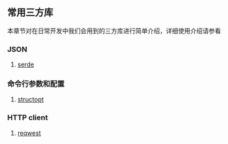 ## 常用三方库

本章节对在日常开发中我们会用到的三方库进行简单介绍，详细使用介绍请参看

### JSON
1. [serde](https://github.com/serde-rs/serde)

### 命令行参数和配置
1. [structopt](https://github.com/TeXitoi/structopt)

### HTTP client
1. [reqwest](https://github.com/seanmonstar/reqwest)